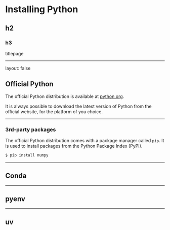 # Installing Python

## h2

### h3

titlepage

---

layout: false

## Official Python

The official Python distribution is available at [python.org](https://www.python.org/).

It is always possible to download the latest version of Python from the official website,
for the platform of you choice.

---

### 3rd-party packages

The official Python distribution comes with a package manager called `pip`. It is used to install packages from the Python Package Index (PyPI).

```bash
$ pip install numpy
```



---

## Conda


---

## pyenv

---

## uv
